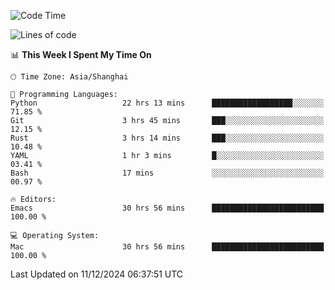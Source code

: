 <!--START_SECTION:waka-->
![Code Time](http://img.shields.io/badge/Code%20Time-2%2C361%20hrs%2042%20mins-blue)

![Lines of code](https://img.shields.io/badge/From%20Hello%20World%20I%27ve%20Written-309.4%20thousand%20lines%20of%20code-blue)

📊 **This Week I Spent My Time On** 

```text
🕑︎ Time Zone: Asia/Shanghai

💬 Programming Languages: 
Python                   22 hrs 13 mins      ██████████████████░░░░░░░   71.85 % 
Git                      3 hrs 45 mins       ███░░░░░░░░░░░░░░░░░░░░░░   12.15 % 
Rust                     3 hrs 14 mins       ███░░░░░░░░░░░░░░░░░░░░░░   10.48 % 
YAML                     1 hr 3 mins         █░░░░░░░░░░░░░░░░░░░░░░░░   03.41 % 
Bash                     17 mins             ░░░░░░░░░░░░░░░░░░░░░░░░░   00.97 % 

🔥 Editors: 
Emacs                    30 hrs 56 mins      █████████████████████████   100.00 % 

💻 Operating System: 
Mac                      30 hrs 56 mins      █████████████████████████   100.00 % 
```


 Last Updated on 11/12/2024 06:37:51 UTC
<!--END_SECTION:waka-->
